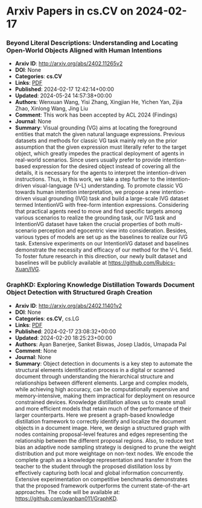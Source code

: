 # Arxiv Papers in cs.CV on 2024-02-17
### Beyond Literal Descriptions: Understanding and Locating Open-World Objects Aligned with Human Intentions
- **Arxiv ID**: http://arxiv.org/abs/2402.11265v2
- **DOI**: None
- **Categories**: **cs.CV**
- **Links**: [PDF](http://arxiv.org/pdf/2402.11265v2)
- **Published**: 2024-02-17 12:42:14+00:00
- **Updated**: 2024-05-24 14:57:38+00:00
- **Authors**: Wenxuan Wang, Yisi Zhang, Xingjian He, Yichen Yan, Zijia Zhao, Xinlong Wang, Jing Liu
- **Comment**: This work has been accepted by ACL 2024 (Findings)
- **Journal**: None
- **Summary**: Visual grounding (VG) aims at locating the foreground entities that match the given natural language expressions. Previous datasets and methods for classic VG task mainly rely on the prior assumption that the given expression must literally refer to the target object, which greatly impedes the practical deployment of agents in real-world scenarios. Since users usually prefer to provide intention-based expression for the desired object instead of covering all the details, it is necessary for the agents to interpret the intention-driven instructions. Thus, in this work, we take a step further to the intention-driven visual-language (V-L) understanding. To promote classic VG towards human intention interpretation, we propose a new intention-driven visual grounding (IVG) task and build a large-scale IVG dataset termed IntentionVG with free-form intention expressions. Considering that practical agents need to move and find specific targets among various scenarios to realize the grounding task, our IVG task and IntentionVG dataset have taken the crucial properties of both multi-scenario perception and egocentric view into consideration. Besides, various types of models are set up as the baselines to realize our IVG task. Extensive experiments on our IntentionVG dataset and baselines demonstrate the necessity and efficacy of our method for the V-L field. To foster future research in this direction, our newly built dataset and baselines will be publicly available at https://github.com/Rubics-Xuan/IVG.



### GraphKD: Exploring Knowledge Distillation Towards Document Object Detection with Structured Graph Creation
- **Arxiv ID**: http://arxiv.org/abs/2402.11401v2
- **DOI**: None
- **Categories**: **cs.CV**, cs.LG
- **Links**: [PDF](http://arxiv.org/pdf/2402.11401v2)
- **Published**: 2024-02-17 23:08:32+00:00
- **Updated**: 2024-02-20 18:25:23+00:00
- **Authors**: Ayan Banerjee, Sanket Biswas, Josep Lladós, Umapada Pal
- **Comment**: None
- **Journal**: None
- **Summary**: Object detection in documents is a key step to automate the structural elements identification process in a digital or scanned document through understanding the hierarchical structure and relationships between different elements. Large and complex models, while achieving high accuracy, can be computationally expensive and memory-intensive, making them impractical for deployment on resource constrained devices. Knowledge distillation allows us to create small and more efficient models that retain much of the performance of their larger counterparts. Here we present a graph-based knowledge distillation framework to correctly identify and localize the document objects in a document image. Here, we design a structured graph with nodes containing proposal-level features and edges representing the relationship between the different proposal regions. Also, to reduce text bias an adaptive node sampling strategy is designed to prune the weight distribution and put more weightage on non-text nodes. We encode the complete graph as a knowledge representation and transfer it from the teacher to the student through the proposed distillation loss by effectively capturing both local and global information concurrently. Extensive experimentation on competitive benchmarks demonstrates that the proposed framework outperforms the current state-of-the-art approaches. The code will be available at: https://github.com/ayanban011/GraphKD.



